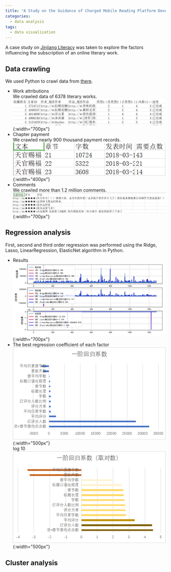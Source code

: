 ```yaml
---
title: "A Study on the Guidance of Charged Mobile Reading Platform Development"
categories:
  - data analysis
tags:
  - data visualization
---
```

A case study on [Jinjiang Literacy](https://www.jjwxc.net/)
was taken to explore the factors influencing the subscription of an online literary work.

## Data crawling
We used Python to crawl data from [there](https://www.jjwxc.net/bookbase_slave.php?t=0&booktype=&opt=&page=1&endstr=true&orderstr=4).
+ Work attributions  
We crawled data of 6378 literary works.  
![avatar](/assets/images/mobile_reading_platform/1.png){:width="700px"}  
+ Chapter payment  
We crawled nearly 900 thousand payment records.  
![avatar](/assets/images/mobile_reading_platform/2.png){:width="400px"}  
+ Comments   
We crawled more than 1.2 million comments.  
![avatar](/assets/images/mobile_reading_platform/3.png){:width="700px"}  
  
## Regression analysis
First, second and third order regression was performed using the Ridge, Lasso, LinearRegression, ElasticNet algorithm in Python.  
+ Results  
![avatar](/assets/images/mobile_reading_platform/4.png){:width="700px"}  
+ The best regression coefficient of each factor  
![avatar](/assets/images/mobile_reading_platform/5.png){:width="500px"}  
log 10  
![avatar](/assets/images/mobile_reading_platform/6.png){:width="500px"}  

## Cluster analysis